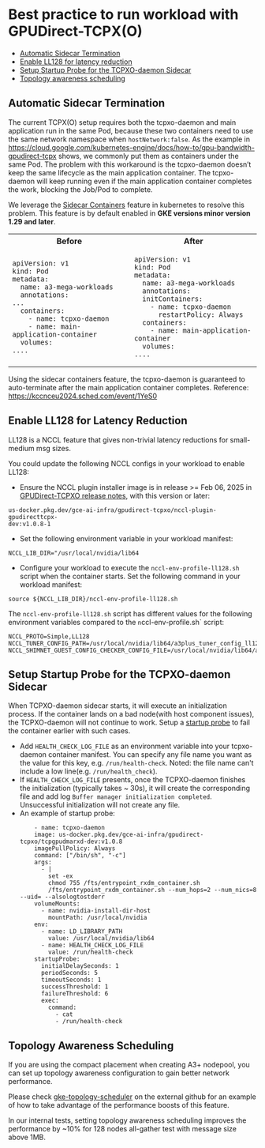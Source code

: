 # Best practice to run workload with GPUDirect-TCPX(O)
* [Automatic Sidecar Termination](./best-practice.md#automatic-sidecar-termination)
* [Enable LL128 for latency reduction](./best-practice.md#enable-ll128-for-latency-reduction)
* [Setup Startup Probe for the TCPXO-daemon Sidecar](./best-practice.md#setup-startup-probe-for-the-tcpxo-daemon-sidecar)
* [Topology awareness scheduling](./best-practice.md#topology-awareness-scheduling)

## Automatic Sidecar Termination
The current TCPX(O) setup requires both the tcpxo-daemon and main application run in the same Pod, because these two containers need to use the same network namespace when `hostNetwork:false`. As the example in https://cloud.google.com/kubernetes-engine/docs/how-to/gpu-bandwidth-gpudirect-tcpx shows, we commonly put them as containers under the same Pod. The problem with this workaround is the tcpxo-daemon doesn’t keep the same lifecycle as the main application container. The tcpxo-daemon will keep running even if the main application container completes the work, blocking the Job/Pod to complete.

We leverage the [Sidecar Containers](https://kubernetes.io/docs/concepts/workloads/pods/sidecar-containers/) feature in kubernetes to resolve this problem. This feature is by default enabled in **GKE versions minor version 1.29 and later**.

<table>
<tr>
<th> Before </th>
<th> After </th>
</tr>
<tr>
<td>

```
apiVersion: v1
kind: Pod
metadata:
  name: a3-mega-workloads
  annotations:
...
  containers:
    - name: tcpxo-daemon
    - name: main-application-container
  volumes:
....

```

</td>
<td>

```
apiVersion: v1
kind: Pod
metadata:
  name: a3-mega-workloads
  annotations:
  initContainers:
    - name: tcpxo-daemon
      restartPolicy: Always
  containers:
    - name: main-application-container
  volumes:
....

```

</td>
</tr>
</table>

Using the sidecar containers feature, the tcpxo-daemon is guaranteed to auto-terminate after the main application container completes. Reference: https://kccnceu2024.sched.com/event/1YeS0

## Enable LL128 for Latency Reduction
LL128 is a NCCL feature that gives non-trivial latency reductions for small-medium msg sizes.

You could update the following NCCL configs in your workload to enable LL128: 
- Ensure the NCCL plugin installer image is in release >= Feb 06, 2025 in [GPUDirect-TCPXO release notes](./README.md), with this version or later:
```
us-docker.pkg.dev/gce-ai-infra/gpudirect-tcpxo/nccl-plugin-gpudirecttcpx-
dev:v1.0.8-1
```
- Set the following environment variable in your workload manifest:
```
NCCL_LIB_DIR="/usr/local/nvidia/lib64
```
- Configure your workload to execute the `nccl-env-profile-ll128.sh` script when the container starts. Set the following command in your workload manifest:
```
source ${NCCL_LIB_DIR}/nccl-env-profile-ll128.sh
``` 
The `nccl-env-profile-ll128.sh` script has different values for the following environment variables compared to the `n`ccl-env-profile.sh` script:
```
NCCL_PROTO=Simple,LL128
NCCL_TUNER_CONFIG_PATH=/usr/local/nvidia/lib64/a3plus_tuner_config_ll128.textproto
NCCL_SHIMNET_GUEST_CONFIG_CHECKER_CONFIG_FILE=/usr/local/nvidia/lib64/a3plus_guest_config_ll128.textproto
```
## Setup Startup Probe for the TCPXO-daemon Sidecar
When TCPXO-daemon sidecar starts, it will execute an initialization process. If the container lands on a bad node(with host component issues), the TCPXO-daemon will not continue to work. Setup a [startup probe](https://kubernetes.io/docs/concepts/configuration/liveness-readiness-startup-probes/#startup-probe) to fail the container earlier with such cases.

- Add `HEALTH_CHECK_LOG_FILE` as an environment variable into your tcpxo-daemon container manifest. You can specify any file name you want as the value for this key, e.g. `/run/health-check`. Noted: the file name can't include a low line(e.g. `/run/health_check`).
- If `HEALTH_CHECK_LOG_FILE` presents, once the TCPXO-daemon finishes the initialization (typically takes ~ 30s), it will create the corresponding file and add log `Buffer manager initialization completed`. Unsuccessful initialization will not create any file. 
- An example of startup probe:
  ```
      - name: tcpxo-daemon
      image: us-docker.pkg.dev/gce-ai-infra/gpudirect-tcpxo/tcpgpudmarxd-dev:v1.0.8
      imagePullPolicy: Always
      command: ["/bin/sh", "-c"]
      args:
        - |
          set -ex
          chmod 755 /fts/entrypoint_rxdm_container.sh
          /fts/entrypoint_rxdm_container.sh --num_hops=2 --num_nics=8 --uid= --alsologtostderr
      volumeMounts:
        - name: nvidia-install-dir-host
          mountPath: /usr/local/nvidia
      env:
        - name: LD_LIBRARY_PATH
          value: /usr/local/nvidia/lib64
        - name: HEALTH_CHECK_LOG_FILE
          value: /run/health-check
      startupProbe:
        initialDelaySeconds: 1
        periodSeconds: 5
        timeoutSeconds: 1
        successThreshold: 1
        failureThreshold: 6
        exec:
          command:
            - cat
            - /run/health-check
  ```

## Topology Awareness Scheduling
If you are using the compact placement when creating A3+ nodepool, you can set up topology awareness configuration to gain better network performance.

Please check [gke-topology-scheduler](https://github.com/GoogleCloudPlatform/container-engine-accelerators/tree/master/gke-topology-scheduler) on the external github for an example of how to take advantage of the performance boosts of this feature.

In our internal tests, setting topology awareness scheduling improves the performance by ~10% for 128 nodes all-gather test with  message size above 1MB.
